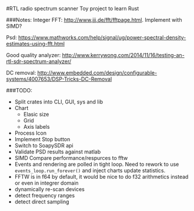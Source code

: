 #RTL radio spectrum scanner
Toy project to learn Rust

###Notes:
Integer FFT: http://www.jjj.de/fft/fftpage.html. Implement with SIMD?

Psd:
https://www.mathworks.com/help/signal/ug/power-spectral-density-estimates-using-fft.html

Good quality analyzer:
http://www.kerrywong.com/2014/11/16/testing-an-rtl-sdr-spectrum-analyzer/

DC removal:
http://www.embedded.com/design/configurable-systems/4007653/DSP-Tricks-DC-Removal

###TODO:
* Split crates into CLI, GUI, sys and lib
* Chart
  * Elasic size
  * Grid
  * Axis labels
* Process Icon
* Implement Stop button
* Switch to SoapySDR api
* Validate PSD results against matlab
* SIMD
    Compare performance/respurces to fftw
* Events and rendering are polled in tight loop. Need to rework to use `events_loop.run_forever()`
    and inject charts update statistics.
* FFTW is in f64 by default, it would be nice to do f32 arithmetics instead or even in integrer domain
* dynamically re-scan devices
* detect frequency ranges
* detect direct sampling
